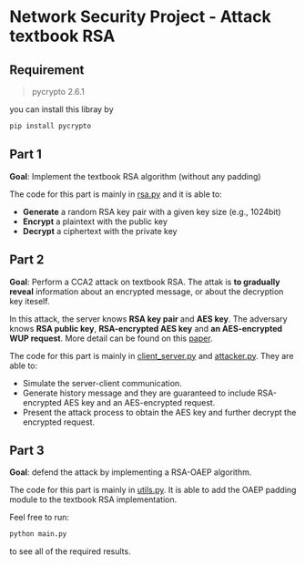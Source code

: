 # Network Security Project - Attack textbook RSA

## Requirement

> pycrypto 2.6.1

you can install this libray by

```Bash
pip install pycrypto
```

## Part 1

**Goal**: Implement the textbook RSA algorithm (without any padding)

The code for this part is mainly in [rsa.py](https://github.com/Huanghongru/Network-security-course-project/blob/master/rsa.py) and it is able to:

* **Generate** a random RSA key pair with a given key size (e.g., 1024bit)
* **Encrypt** a plaintext with the public key
* **Decrypt** a ciphertext with the private key

## Part 2

**Goal**: Perform a CCA2 attack on textbook RSA. The attak is **to gradually reveal** information about an encrypted message, or about the decryption key iteself.

In this attack, the server knows **RSA key pair** and **AES key**. The adversary knows **RSA public key**, **RSA-encrypted AES key** and **an AES-encrypted WUP request**. More detail can be found on this [paper](https://arxiv.org/pdf/1802.03367.pdf).

The code for this part is mainly in [client\_server.py](https://github.com/Huanghongru/Network-security-course-project/blob/master/client_server.py) and [attacker.py](https://github.com/Huanghongru/Network-security-course-project/blob/master/attacker.py). They are able to:

* Simulate the server-client communication.
* Generate history message and they are guaranteed to include RSA-encrypted AES key and an AES-encrypted request.
* Present the attack process to obtain the AES key and further decrypt the encrypted request.

## Part 3

**Goal**: defend the attack by implementing a RSA-OAEP algorithm. 

The code for this part is mainly in [utils.py](https://github.com/Huanghongru/Network-security-course-project/blob/master/utils.py#L119). It is able to add the OAEP padding module to the textbook RSA implementation.

Feel free to run:

```Bash
python main.py
```

to see all of the required results.
